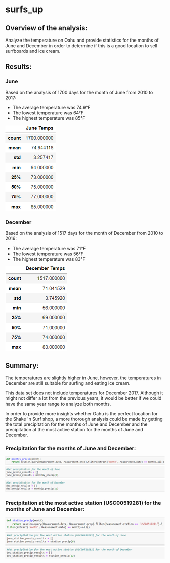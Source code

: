 # surfs_up

## Overview of the analysis:
Analyze the temperature on Oahu and provide statistics for the months of June and December in order to determine if this is a good location to sell surfboards and ice cream.


## Results:

### June

Based on the analysis of 1700 days for the month of June from 2010 to 2017:
- The average temperature was 74.9°F
- The lowest temperature was 64°F
- The highest temperature was 85°F


![june_temps.PNG](images/june_temps.PNG)


### December

Based on the analysis of 1517 days for the month of December from 2010 to 2016:
- The average temperature was 71°F
- The lowest temperature was 56°F
- The highest temperature was 83°F


![december_temps.PNG](images/december_temps.PNG)


## Summary:
The temperatures are slightly higher in June, however, the temperatures in December are still suitable for surfing and eating ice cream.

This data set does not include temperatures for December 2017. Although it might not differ a lot from the previous years, it would be better if we could have the same year range to analyze both months.

In order to provide more insights whether Oahu is the perfect location for the Shake 'n Surf shop, a more thorough analysis could be made by getting the total precipitation for the months of June and December and the precipitation at the most active station for the months of June and December.

### Precipitation for the months of June and December:

![precipitation.PNG](images/precipitation.PNG)


### Precipitation at the most active station (USC00519281) for the months of June and December:

![precipitation_station.PNG](images/precipitation_station.PNG)

